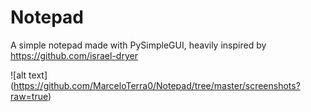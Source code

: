 # Notepad
A simple notepad made with PySimpleGUI, heavily inspired by https://github.com/israel-dryer

![alt text] (https://github.com/MarceloTerra0/Notepad/tree/master/screenshots?raw=true)

